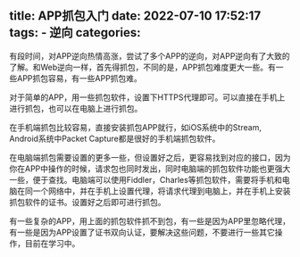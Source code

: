 title: APP抓包入门
date: 2022-07-10 17:52:17
tags:
    - 逆向
categories:
---
有段时间，对APP逆向热情高涨，尝试了多个APP的逆向，对APP逆向有了大致的了解。和Web逆向一样，首先得抓包，不同的是，APP抓包难度更大一些。有一些APP抓包容易，有一些APP抓包难。

对于简单的APP，用一些抓包软件，设置下HTTPS代理即可。可以直接在手机上进行抓包，也可以在电脑上进行抓包。

在手机端抓包比较容易，直接安装抓包APP就行，如iOS系统中的Stream, Android系统中Packet Capture都是很好的手机端抓包软件。

在电脑端抓包需要设置的更多一些，但设置好之后，更容易找到对应的接口，因为你在APP中操作的时候，请求包也同时发出，同时电脑端的抓包软件功能也更强大一些，便于查找。电脑端可以使用Fiddler，Charles等抓包软件，需要将手机和电脑在同一个网络中，并在手机上设置代理，将请求代理到电脑上，并在手机上安装抓包软件的证书。设置好之后即可进行抓包。

有一些复杂的APP，用上面的抓包软件抓不到包，有一些是因为APP里忽略代理，有一些是因为APP设置了证书双向认证，要解决这些问题，不要进行一些其它操作，目前在学习中。
